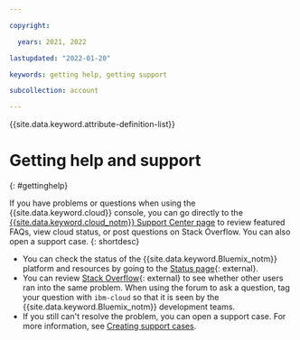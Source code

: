 ```yaml
---

copyright:

  years: 2021, 2022

lastupdated: "2022-01-20"

keywords: getting help, getting support

subcollection: account

---
```


{{site.data.keyword.attribute-definition-list}}

# Getting help and support
{: #gettinghelp}

If you have problems or questions when using the {{site.data.keyword.cloud}} console, you can go directly to the [{{site.data.keyword.cloud_notm}} Support Center page](/unifiedsupport/supportcenter) to review featured FAQs, view cloud status, or post questions on Stack Overflow. You can also open a support case.
{: shortdesc}

* You can check the status of the {{site.data.keyword.Bluemix_notm}} platform and resources by going to the [Status page](https://cloud.ibm.com/status){: external}.
* You can review [Stack Overflow](https://stackoverflow.com/questions/tagged/ibm-cloud){: external} to see whether other users ran into the same problem. When using the forum to ask a question, tag your question with `ibm-cloud` so that it is seen by the {{site.data.keyword.Bluemix_notm}} development teams.
* If you still can't resolve the problem, you can open a support case. For more information, see [Creating support cases](/docs/get-support?topic=get-support-open-case).

